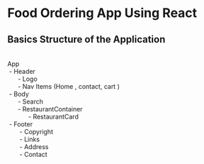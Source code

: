 # Food Ordering App Using React

## Basics Structure of the Application

<br/>
App <br/>
&nbsp;- Header <br/>
&nbsp;&nbsp;&nbsp;&nbsp;&nbsp;&nbsp;- Logo <br/>
&nbsp;&nbsp;&nbsp;&nbsp;&nbsp;&nbsp;- Nav Items (Home , contact, cart )<br/>
&nbsp;- Body <br/>
&nbsp;&nbsp;&nbsp;&nbsp;&nbsp;&nbsp;- Search<br/>
&nbsp;&nbsp;&nbsp;&nbsp;&nbsp;&nbsp;- RestaurantContainer <br/>
&nbsp;&nbsp;&nbsp;&nbsp;&nbsp;&nbsp;&nbsp;&nbsp;&nbsp;&nbsp;&nbsp;&nbsp;- RestaurantCard <br/>
&nbsp;- Footer <br/>
&nbsp;&nbsp;&nbsp;&nbsp;&nbsp;&nbsp;        - Copyright <br/>
&nbsp;&nbsp;&nbsp;&nbsp;&nbsp;&nbsp;        - Links <br/>
&nbsp;&nbsp;&nbsp;&nbsp;&nbsp;&nbsp;        - Address <br/>
&nbsp;&nbsp;&nbsp;&nbsp;&nbsp;&nbsp;        - Contact <br/>
<br/>

